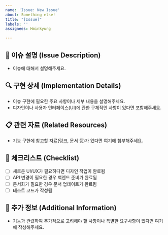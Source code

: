 ```yaml
---
name: 'Issue: New Issue'
about: Something else!
title: "[Issue]"
labels: ''
assignees: Hminkyung

---
```


## 🚀 이슈 설명 (Issue Description)
- 이슈에 대해서 설명해주세요.

## 🔍 구현 상세 (Implementation Details)
- 이슈 구현에 필요한 주요 사항이나 세부 내용을 설명해주세요.  
- 디자인이나 사용자 인터페이스(UI)에 관한 구체적인 사항이 있다면 포함해주세요.

## 📋 관련 자료 (Related Resources)
- 기능 구현에 참고할 자료(링크, 문서 등)가 있다면 여기에 첨부해주세요.

## 📌 체크리스트 (Checklist)
- [ ] 새로운 UI/UX가 필요하다면 디자인 작업이 완료됨
- [ ] API 변경이 필요한 경우 백엔드 준비가 완료됨
- [ ] 문서화가 필요한 경우 문서 업데이트가 완료됨
- [ ] 테스트 코드가 작성됨

## 📝 추가 정보 (Additional Information)
- 기능과 관련하여 추가적으로 고려해야 할 사항이나 특별한 요구사항이 있다면 여기에 작성해주세요.
